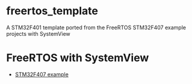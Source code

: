 # freertos_template

A STM32F401 template ported from the FreeRTOS STM32F407 example projects with SystemView

# FreeRTOS with SystemView

- [STM32F407 example](https://kb.segger.com/FreeRTOS_with_SystemView)
